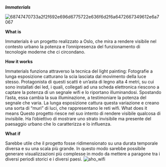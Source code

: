 <b>_Immaterials_</b>


![68747470733a2f2f692e696d6775722e636f6d2f6a6472667349612e6a7067](https://user-images.githubusercontent.com/101179716/176189965-7a68fe4e-5878-451a-8007-40345cc2669d.jpeg)

<b>What is</b>

Immaterials è un progetto realizzato a Oslo, che mira a rendere visibile nel contesto urbano la potenza e l’onnipresenza del funzionamento di tecnologie moderne che ci circondano.

<b>How it works</b>

Immaterials funziona attraverso la tecnica del light painting: Fotografie a lunga esposizione catturano la scia lasciata dal movimento della luce stesso. Protagonista di questi scatti è un’asta di legno alta 4 metri, su cui sono installati dei led, i quali, collegati ad una scheda elettronica riescono a captare la potenza di un segnale wifi e lo riportano illuminandosi.  Spostando l’asta, essa cambia la sua illuminazione, a testimoniare la potenza del segnale che varia. La lunga esposizione cattura questa variazione e creano una sorta di “muri” di luci, che rappresentano le reti wifi.
What does it means
Questo progetto riesce nel suo intento di rendere visibile qualcosa di invisibile. Ha l’obiettivo di mostrare uno strato invisibile ma presente del paesaggio urbano che lo caratterizza e lo influenza.

<b>What if</b>

Sarebbe utile che il progetto fosse ridimensionato su una durata temporale diversa e su una scala più grande. In questo modo sarebbe possibile generare visualizzazioni più complesse in modo da mettere a paragone tra i diversi periodi storici e i diversi paesi.
![aho_wifi](https://user-images.githubusercontent.com/101179716/176189981-26a72890-15af-4200-8612-9f410e37b459.jpeg)
